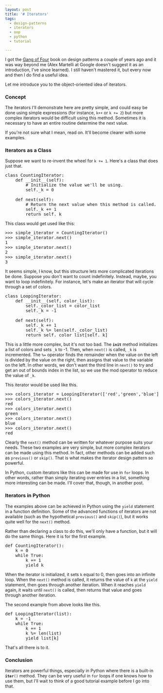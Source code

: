 ```yaml
---
layout: post
title: '# Iterators'
tags:
  - design-patterns
  - iterators
  - oop
  - python
  - tutorial

---
```


I got the <a href="http://www.amazon.com/Design-Patterns-Object-Oriented-Addison-Wesley-Professional/dp/0201633612/ref=pd_bbs_sr_1?ie=UTF8&amp;s=books&amp;qid=1234297499&amp;sr=8-1">Gang of Four</a> book on design patterns a couple of years ago and it was way beyond me (Alex Martelli at Google doesn't suggest it as an introduction, I've since learned). I still haven't mastered it, but every now and then I do find a useful idea.

Let me introduce you to the object-oriented idea of iterators.

<!--more--><h3>Concept</h3>

The iterators I'll demonstrate here are pretty simple, and could easy be done using simple expressions (for instance, <code>k++</code> or <code>k += 2</code>) but more complex iterators would be difficult using this method. Sometimes it is necessary to have an entire routine determine the next value.

If you're not sure what I mean, read on. It'll become clearer with some examples.

<h3>Iterators as a Class</h3>

Suppose we want to re-invent the wheel for <code>k += 1</code>. Here's a class that does just that.

<pre>class CountingIterator:
    def __init__(self):
        # Initialize the value we'll be using.
        self._k = 0

    def next(self):
        # Return the next value when this method is called.
        self._k += 1
        return self._k</pre>

This class would get used like this:

<pre>&gt;&gt;&gt; simple_iterator = CountingIterator()
&gt;&gt;&gt; simple_iterator.next()
1
&gt;&gt;&gt; simple_iterator.next()
2
&gt;&gt;&gt; simple_iterator.next()
3</pre>

It seems simple, I know, but this structure lets more complicated iterations be done. Suppose you don't want to count indefinitely. Instead, maybe, you want to loop indefinitely. For instance, let's make an iterator that will cycle through a set of colors.

<pre>class LoopingIterator:
    def __init__(self, color_list):
        self._color_list = color_list
        self._k = -1

    def next(self):
        self._k += 1
        self._k %= len(self._color_list)
        return self._color_list[self._k]</pre>

This is a little more complex, but it's not too bad. The <code>__init__</code> method initializes a list of colors and sets <code>_k</code> to -1. Then, when <code>next()</code> is called, <code>_k</code> is incremented. The <code>%=</code> operator finds the remainder when the value on the left is divided by the value on the right, then assigns that value to the variable on the left. In other words, we don't want the third line in <code>next()</code> to try and get an out of bounds index in the list, so we use the mod operator to reduce the value of <code>_k</code>.

This iterator would be used like this.

<pre>&gt;&gt;&gt; colors_iterator = LoopingIterator(['red','green','blue'])
&gt;&gt;&gt; colors_iterator.next()
red
&gt;&gt;&gt; colors_iterator.next()
green
&gt;&gt;&gt; colors_iterator.next()
blue
&gt;&gt;&gt; colors_iterator.next()
red</pre>

Clearly the <code>next()</code> method can be written for whatever purpose suits your needs. These two examples are very simple, but more complex iterators can be made using this method. In fact, other methods can be added such as <code>previous()</code> or <code>skip()</code>. That is what makes the iterator design pattern so powerful.

In Python, custom iterators like this can be made for use in <code>for</code> loops. In other words, rather than simply iterating over entries in a list, something more interesting can be made. I'll cover that, though, in another post.

<h3>Iterators in Python</h3>

The examples above can be achieved in Python using the <code>yield</code> statement in a function definition. Some of the advanced functions of iterators are not available (such as the hypothetical <code>previous()</code> and <code>skip()</code>), but it works quite well for the <code>next()</code> method.

Rather than declaring a class to do this, we'll only have a function, but it will do the same things. Here it is for the first example.

<pre>def CountingIterator():
    k = 0
    while True:
        k += 1
        yield k</pre>

When the iterator is initialized, it sets <code>k</code> equal to 0, then goes into an infinite loop. When the <code>next()</code> method is called, it returns the value of <code>k</code> at the <code>yield</code> statement, then goes through another iteration. When it reaches <code>yield</code> again, it waits until <code>next()</code> is called, then returns that value and goes through another iteration.

The second example from above looks like this.

<pre>def LoopingIterator(list):
    k = -1
    while True:
        k += 1
        k %= len(list)
        yield list[k]</pre>

That's all there is to it.

<h3>Conclusion</h3>

Iterators are powerful things, especially in Python where there is a built-in <code>__iter__()</code> method. They can be very useful in <code>for</code> loops if one knows how to use them, but I'll wait to think of a good tutorial example before I go into that.
